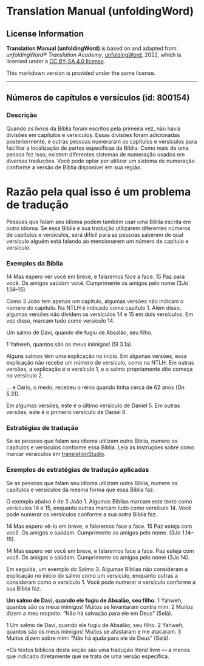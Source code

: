 # Translation Manual (unfoldingWord)

## License Information

**Translation Manual (unfoldingWord)** is based on and adapted from: _unfoldingWord® Translation Academy_, [unfoldingWord](https://unfoldingword.org/utw), 2022, which is licensed under a [CC BY-SA 4.0 license](https://creativecommons.org/licenses/by-sa/4.0/legalcode.en).

This markdown version is provided under the same license.



--------------------------------

## Números de capítulos e versículos (id: 800154)

### Descrição

Quando os livros da Bíblia foram escritos pela primeira vez, não havia divisões em capítulos e versículos. Essas divisões foram adicionadas posteriormente, e outras pessoas numeraram os capítulos e versículos para facilitar a localização de partes específicas da Bíblia. Como mais de uma pessoa fez isso, existem diferentes sistemas de numeração usados em diversas traduções. Você pode optar por utilizar um sistema de numeração conforme a versão de Bíblia disponível em sua região.

Razão pela qual isso é um problema de tradução
==============================================

Pessoas que falam seu idioma podem também usar uma Bíblia escrita em outro idioma. Se essa Bíblia e sua tradução utilizarem diferentes números de capítulos e versículos, será difícil para as pessoas saberem de qual versículo alguém está falando ao mencionarem um número de capítulo e versículo.

### Exemplos da Bíblia

14 Mas espero ver você em breve, e falaremos face a face. 15 Paz para você. Os amigos saúdam você. Cumprimente os amigos pelo nome (3Jo 1\.14–15\).

Como 3 João tem apenas um capítulo, algumas versões não indicam o número do capítulo. Na NTLH é indicado como capítulo 1\. Além disso, algumas versões não dividem os versículos 14 e 15 em dois versículos. Em vez disso, marcam tudo como versículo 14\.

Um salmo de Davi, quando ele fugiu de Absalão, seu filho.

1 Yahweh, quantos são os meus inimigos! (Sl 3\.1a).

Alguns salmos têm uma explicação no início. Em algumas versões, essa explicação não recebe um número de versículo, como na NTLH. Em outras versões, a explicação é o versículo 1, e o salmo propriamente dito começa no versículo 2\.

... e Dario, o medo, recebeu o reino quando tinha cerca de 62 anos (Dn 5\.31\).

Em algumas versões, este é o último versículo de Daniel 5\. Em outras versões, este é o primeiro versículo de Daniel 6\.

### Estratégias de tradução

Se as pessoas que falam seu idioma utilizam outra Bíblia, numere os capítulos e versículos conforme essa Bíblia. Leia as instruções sobre como marcar versículos em [translationStudio](https://help.door43.org/en/knowledgebase/13-translationstudio-android/docs/24-marking-verses-in-translationstudio).

### Exemplos de estratégias de tradução aplicadas

Se as pessoas que falam seu idioma utilizam outra Bíblia, numere os capítulos e versículos da mesma forma que essa Bíblia faz.

O exemplo abaixo é de 3 João 1\. Algumas Bíblias marcam este texto como versículos 14 e 15, enquanto outras marcam tudo como versículo 14\. Você pode numerar os versículos conforme a sua outra Bíblia faz.

14 Mas espero vê\-lo em breve, e falaremos face a face. 15 Paz esteja com você. Os amigos o saúdam. Cumprimente os amigos pelo nome. (3Jo 1\.14–15\).

14 Mas espero ver você em breve, e falaremos face a face. Paz esteja com você. Os amigos o saúdam. Cumprimente os amigos pelo nome (3Jo 14\).

Em seguida, um exemplo do Salmo 3\. Algumas Bíblias não consideram a explicação no início do salmo como um versículo, enquanto outras a consideram como o versículo 1\. Você pode numerar o versículo conforme a sua Bíblia faz.

**Um salmo de Davi, quando ele fugiu de Absalão, seu filho.** 1 Yahweh, quantos são os meus inimigos! Muitos se levantaram contra mim. 2 Muitos dizem a meu respeito: “Não há salvação para ele em Deus” (Selá).

1 Um salmo de Davi, quando ele fugiu de Absalão, seu filho. 2 Yahweh, quantos são os meus inimigos! Muitos se afastaram e me atacaram. 3 Muitos dizem sobre mim: “Não há ajuda para ele de Deus” (Selá).

\*Os textos bíblicos desta seção são uma tradução literal livre — a menos que indicado diretamente que se trata de uma versão específica.


